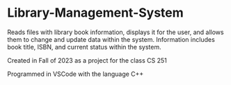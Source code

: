 # Library-Management-System
Reads files with library book information, displays it for the user, and allows them to change and update data within the system. Information includes book title, ISBN, and current status within the system.

Created in Fall of 2023 as a project for the class CS 251

Programmed in VSCode with the language C++
